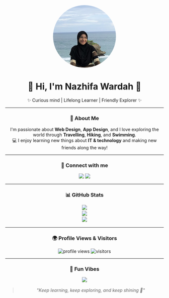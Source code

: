 <!-- PROFILE README by ChatGPT -->

<div align="center">

<img src="HAI.png" alt="Profile Banner" width="200" style="border-radius:50%"/>

# 🌸 Hi, I'm **Nazhifa Wardah** 🌸  
✨ Curious mind | Lifelong Learner | Friendly Explorer ✨  

---

### 💫 About Me  
I'm passionate about **Web Design**, **App Design**, and I love exploring the world through **Travelling**, **Hiking**, and **Swimming**.  
💻 I enjoy learning new things about **IT & technology** and making new friends along the way!  

---

### 🔗 Connect with me  
<p>
<a href="https://www.tiktok.com/@sinazhif"><img src="https://img.shields.io/badge/TikTok-%23000000.svg?&style=for-the-badge&logo=TikTok&logoColor=white" /></a>
<a href="https://instagram.com/nzhfwrd"><img src="https://img.shields.io/badge/Instagram-%23E4405F.svg?&style=for-the-badge&logo=Instagram&logoColor=white" /></a>
</p>

---

### 📊 GitHub Stats  

![](https://github-readme-stats.vercel.app/api?username=zhifa19&show_icons=true&theme=brown)  
![](https://github-readme-streak-stats.herokuapp.com/?user=zhifa19&theme=brown)  
![](https://github-readme-stats.vercel.app/api/top-langs/?username=zhifa19&layout=compact&theme=brown)  

---

### 🌍 Profile Views & Visitors  
<p align="center">
  <img src="https://komarev.com/ghpvc/?username=zhifa19&style=for-the-badge&color=8B4513" alt="profile views"/>
  <img src="https://visitor-badge.laobi.icu/badge?page_id=zhifa19.zhifa19" alt="visitors"/>
</p>

---

### 🎉 Fun Vibes  
<img src="https://i.pinimg.com/originals/4b/22/14/4b22149ef6dd6f3dcb9f5c7797e93854.gif" width="300"/>  

> *"Keep learning, keep exploring, and keep shining 🌟"*  

</div>
